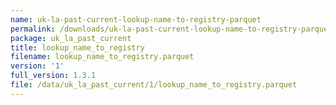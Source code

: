 ```yaml
---
name: uk-la-past-current-lookup-name-to-registry-parquet
permalink: /downloads/uk-la-past-current-lookup-name-to-registry-parquet/1
package: uk_la_past_current
title: lookup_name_to_registry
filename: lookup_name_to_registry.parquet
version: '1'
full_version: 1.3.1
file: /data/uk_la_past_current/1/lookup_name_to_registry.parquet
---
```

